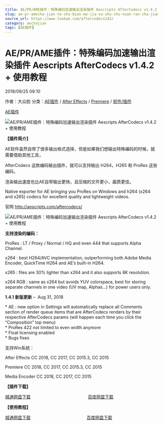 ```yaml
---
title: AE/PR/AME插件：特殊编码加速输出渲染插件 Aescripts AfterCodecs v1.4.2 + 使用教程
slug: ae-pr-amecha-jian-te-shu-bian-ma-jia-su-shu-chu-xuan-ran-cha-jian-aescripts-aftercodecs-v1-4-2-shi-yong-jiao-cheng
source_url: https://www.lookae.com/aftercodecs142/
category: aechajian
tags: [AE插件]
---
```

# AE/PR/AME插件：特殊编码加速输出渲染插件 Aescripts AfterCodecs v1.4.2 + 使用教程

2018/09/25 09:10

作者：大众脸
分类：[AE插件](https://www.lookae.com/after-effects/aechajian/) / [After Effects](https://www.lookae.com/after-effects/) / [Premiere](https://www.lookae.com/qitarjcj/premierezy/) / [软件/插件](https://www.lookae.com/qitarjcj/)

[AE插件](https://www.lookae.com/tag/ae%e6%8f%92%e4%bb%b6/)

![AE/PR/AME插件：特殊编码加速输出渲染插件 Aescripts AfterCodecs v1.4.2 + 使用教程](https://www.lookae.com/wp-content/uploads/2017/05/AfterCodecs-.jpg "AE/PR/AME插件：特殊编码加速输出渲染插件 Aescripts AfterCodecs v1.4.2 + 使用教程-LookAE.com")

**【插件简介】**

AE软件虽然自带了很多输出格式选择，但是如果我们想输出特殊编码的时候，就需要借助其他工具，

AfterCodecs 这款编码输出插件，就可以支持输出 H264，H265 和 ProRes 这些编码，

渲染输出速度也比AE自带输出更快，且压缩的文件更小，画质更佳。

Native exporter for AE bringing you ProRes on Windows and h264 (x264 and x265) codecs for excellent quality and lightweight videos.

官网 http://aescripts.com/aftercodecs/

![AE/PR/AME插件：特殊编码加速输出渲染插件 Aescripts AfterCodecs v1.4.2 + 使用教程](https://aescripts.com/media/catalog/product/r/e/rendu8_1.gif "AE/PR/AME插件：特殊编码加速输出渲染插件 Aescripts AfterCodecs v1.4.2 + 使用教程-LookAE.com")

**支持渲染的编码：**

ProRes : LT / Proxy / Normal / HQ and even 444 that supports Alpha Channel.

x264 : best H264/AVC implementation, outperforming both Adobe Media Encoder, QuickTime H264 and AE’s built-in H264.

x265 : files are 30% lighter than x264 and it also supports 8K resolution.

x264 RGB : same as x264 but avoids YUV colorspace, best for storing separate channels in one video (UV map, Alphas…) for power users only.

**1.4.1 新版更新** –  Aug 31, 2018

\* AE : new option in Settings will automatically replace all Comments section of render queue items that are AfterCodecs renders by their respective AfterCodecs params (will happen each time you click the “Composition” top menu)  
\* ProRes 422 not limited to even width anymore  
\* Float licensing enabled  
\* Bugs fixes

支持Win系统：

After Effects CC 2018, CC 2017, CC 2015.3, CC 2015

Premiere CC 2018, CC 2017, CC 2015.3, CC 2015

Media Encoder CC 2018, CC 2017, CC 2015

**【插件下载】**

[城通网盘下载](https://lookae.ctfile.com/fs/680462-311756466)                                                [百度网盘下载](https://pan.baidu.com/s/1OunUls-Gq9p0Qn3p9OQ2Kw)

**【使用教程】**

[城通网盘下载](https://www.pipipan.com/fs/680462-221741711)                                               [百度网盘下载](https://pan.baidu.com/s/1c2nhMI8)
